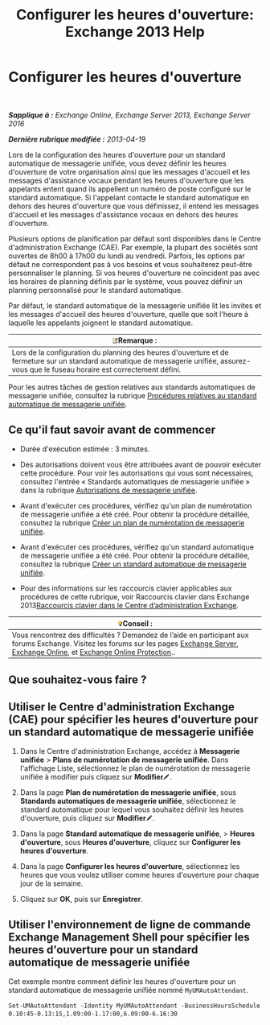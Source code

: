 ﻿---
title: "Configurer les heures d'ouverture: Exchange 2013 Help"
TOCTitle: Configurer les heures d'ouverture
ms:assetid: 96b4be99-af94-4fa4-959a-48413387a044
ms:mtpsurl: https://technet.microsoft.com/fr-fr/library/Bb232133(v=EXCHG.150)
ms:contentKeyID: 50478746
ms.date: 05/23/2018
mtps_version: v=EXCHG.150
ms.translationtype: MT
---

# Configurer les heures d'ouverture

 

_**Sapplique à :** Exchange Online, Exchange Server 2013, Exchange Server 2016_

_**Dernière rubrique modifiée :** 2013-04-19_

Lors de la configuration des heures d'ouverture pour un standard automatique de messagerie unifiée, vous devez définir les heures d'ouverture de votre organisation ainsi que les messages d'accueil et les messages d'assistance vocaux pendant les heures d'ouverture que les appelants entent quand ils appellent un numéro de poste configuré sur le standard automatique. Si l'appelant contacte le standard automatique en dehors des heures d'ouverture que vous définissez, il entend les messages d'accueil et les messages d'assistance vocaux en dehors des heures d'ouverture.

Plusieurs options de planification par défaut sont disponibles dans le Centre d'administration Exchange (CAE). Par exemple, la plupart des sociétés sont ouvertes de 8h00 à 17h00 du lundi au vendredi. Parfois, les options par défaut ne correspondent pas à vos besoins et vous souhaiterez peut-être personnaliser le planning. Si vos heures d'ouverture ne coïncident pas avec les horaires de planning définis par le système, vous pouvez définir un planning personnalisé pour le standard automatique.

Par défaut, le standard automatique de la messagerie unifiée lit les invites et les messages d'accueil des heures d'ouverture, quelle que soit l'heure à laquelle les appelants joignent le standard automatique.

<table>
<thead>
<tr class="header">
<th><img src="images/JJ159664.note(EXCHG.150).gif" title="Remarque" alt="Remarque" />Remarque :</th>
</tr>
</thead>
<tbody>
<tr class="odd">
<td>Lors de la configuration du planning des heures d'ouverture et de fermeture sur un standard automatique de messagerie unifiée, assurez-vous que le fuseau horaire est correctement défini.</td>
</tr>
</tbody>
</table>


Pour les autres tâches de gestion relatives aux standards automatiques de messagerie unifiée, consultez la rubrique [Procédures relatives au standard automatique de messagerie unifiée](um-auto-attendant-procedures-exchange-2013-help.md).

## Ce qu'il faut savoir avant de commencer

  - Durée d'exécution estimée : 3 minutes.

  - Des autorisations doivent vous être attribuées avant de pouvoir exécuter cette procédure. Pour voir les autorisations qui vous sont nécessaires, consultez l'entrée « Standards automatiques de messagerie unifiée » dans la rubrique [Autorisations de messagerie unifiée](unified-messaging-permissions-exchange-2013-help.md).

  - Avant d'exécuter ces procédures, vérifiez qu'un plan de numérotation de messagerie unifiée a été créé. Pour obtenir la procédure détaillée, consultez la rubrique [Créer un plan de numérotation de messagerie unifiée](create-a-um-dial-plan-exchange-2013-help.md).

  - Avant d'exécuter ces procédures, vérifiez qu'un standard automatique de messagerie unifiée a été créé. Pour obtenir la procédure détaillée, consultez la rubrique [Créer un standard automatique de messagerie unifiée](create-a-um-auto-attendant-exchange-2013-help.md).

  - Pour des informations sur les raccourcis clavier applicables aux procédures de cette rubrique, voir Raccourcis clavier dans Exchange 2013[Raccourcis clavier dans le Centre d’administration Exchange](keyboard-shortcuts-in-the-exchange-admin-center-exchange-online-protection-help.md).

<table>
<thead>
<tr class="header">
<th><img src="images/Bb125224.tip(EXCHG.150).gif" title="Conseil" alt="Conseil" />Conseil :</th>
</tr>
</thead>
<tbody>
<tr class="odd">
<td>Vous rencontrez des difficultés ? Demandez de l’aide en participant aux forums Exchange. Visitez les forums sur les pages <a href="https://go.microsoft.com/fwlink/p/?linkid=60612">Exchange Server</a>, <a href="https://go.microsoft.com/fwlink/p/?linkid=267542">Exchange Online</a>, et <a href="https://go.microsoft.com/fwlink/p/?linkid=285351">Exchange Online Protection</a>..</td>
</tr>
</tbody>
</table>


## Que souhaitez-vous faire ?

## Utiliser le Centre d'administration Exchange (CAE) pour spécifier les heures d'ouverture pour un standard automatique de messagerie unifiée

1.  Dans le Centre d'administration Exchange, accédez à **Messagerie unifiée** \> **Plans de numérotation de messagerie unifiée**. Dans l'affichage Liste, sélectionnez le plan de numérotation de messagerie unifiée à modifier puis cliquez sur **Modifier**![Icône Modifier](images/Bb124582.6f53ccb2-1f13-4c02-bea0-30690e6ea71d(EXCHG.150).gif "Icône Modifier").

2.  Dans la page **Plan de numérotation de messagerie unifiée**, sous **Standards automatiques de messagerie unifiée**, sélectionnez le standard automatique pour lequel vous souhaitez définir les heures d'ouverture, puis cliquez sur **Modifier**![Icône Modifier](images/Bb124582.6f53ccb2-1f13-4c02-bea0-30690e6ea71d(EXCHG.150).gif "Icône Modifier").

3.  Dans la page **Standard automatique de messagerie unifiée**, \> **Heures d'ouverture**, sous **Heures d'ouverture**, cliquez sur **Configurer les heures d'ouverture**.

4.  Dans la page **Configurer les heures d'ouverture**, sélectionnez les heures que vous voulez utiliser comme heures d'ouverture pour chaque jour de la semaine.

5.  Cliquez sur **OK**, puis sur **Enregistrer**.

## Utiliser l'environnement de ligne de commande Exchange Management Shell pour spécifier les heures d'ouverture pour un standard automatique de messagerie unifiée

Cet exemple montre comment définir les heures d'ouverture pour un standard automatique de messagerie unifiée nommé `MyUMAutoAttendant`.

    Set-UMAutoAttendant -Identity MyUMAutoAttendant -BusinessHoursSchedule 0.10:45-0.13:15,1.09:00-1.17:00,6.09:00-6.16:30

